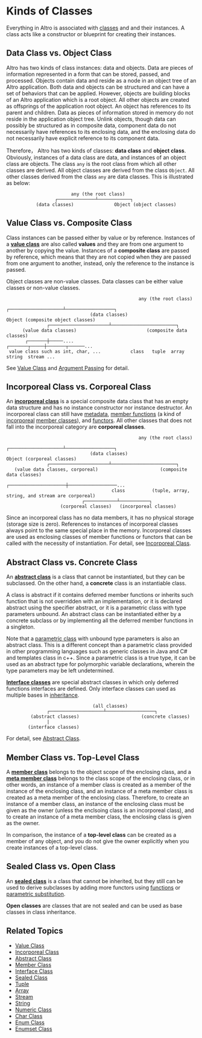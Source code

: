 # Kinds of Classes

Everything in Altro is associated with [classes](Class.md) and and their instances. A class acts like a constructor or blueprint for creating their instances.

## Data Class vs. Object Class

Altro has two kinds of class instances: data and objects. Data are pieces of information represented in a form that can be stored, passed, and processed. Objects contain data and reside as a node in an object tree of an Altro application. Both data and objects can be structured and can have a set of behaviors that can be applied. However, objects are building blocks of an Altro application which is a root object. All other objects are created as offsprings of the application root object. An object has references to its parent and children. Data as pieces of information stored in memory do not reside in the application object tree. Unlink objects, though data can possibly be structured as in composite data, component data do not necessarily have references to its enclosing data, and the enclosing data do not necessarily have explicit reference to its component data.

Therefore， Altro has two kinds of classes: **data class** and **object class**. Obviously, instances of a data class are data, and instances of an object class are objects. The class `any` is the root class from which all other classes are derived. All object classes are derived from the class `Object`. All other classes derived from the class `any` are data classes. This is illustrated as below:
```
                        any (the root class)
                  ┌──────────────┴────────────┐
           (data classes)               Object (object classes)
```

## Value Class vs. Composite Class

Class instances can be passed either by value or by reference. Instances of a [**value class**](ValueClass.md) are also called **values** and they are from one argument to another by copying the value. Instances of a **composite class** are passed by reference, which means that they are not copied when they are passed from one argument to another, instead, only the reference to the instance is passed.

Object classes are non-value classes. Data classes can be either value classes or non-value classes.
```
                                                 any (the root class)
                                      ┌────────────────────┴──────────────────┐
                               (data classes)                           Object (composite object classes)
               ┌──────────────────────┴────────────────────────┐
      (value data classes)                          (composite data classes)
       ┌───────┼─────....                        ┌───────┬─────┼───────┬──────...
 value class such as int, char, ...           class   tuple  array  string  stream ...
```
See [Value Class](ValueClass.md) and [Argument Passing](ArgumentPassing.md) for detail.

## Incorporeal Class vs. Corporeal Class

An [**incorporeal class**](IncorporealClass.md) is a special composite data class that has an empty data structure and has no instance constructor nor instance destructor. An incorporeal class can still have [metadata](ClassMember.md), [member functions](FunctionClass.md) (a kind of [incorporeal](IncorporealClass.md) [member classes](MemberClass.md)), and [functors](Functor.md). All other classes that does not fall into the incorporeal category are **corporeal classes**.
```
                                                 any (the root class)
                                      ┌────────────────────┴──────────────────┐
                               (data classes)                           Object (corporeal classes)
               ┌──────────────────────┴────────────────────────┐
   (value data classes, corporeal)                       (composite data classes)
                                         ┌─────────────────────┼──────────────────...
                                       class          (tuple, array, string, and stream are corporeal)
                            ┌────────────┴───────────┐
                    (corporeal classes)   (incorporeal classes)
```
Since an incorporeal class has no data members, it has no physical storage (storage size is zero). References to instances of incorporeal classes always point to the same special place in the memory. Incorporeal classes are used as enclosing classes of member functions or functors that can be called with the necessity of instantiation. For detail, see [Incorporeal Class](IncorporealClass.md).

## Abstract Class vs. Concrete Class

An [**abstract class**](AbstractClass.md) is a class that cannot be instantiated, but they can be subclassed. On the other hand, a **concrete** class is an instantiable class.

A class is abstract if it contains deferred member functions or inherits such function that is not overridden with an implementation, or it is declared abstract using the specifier abstract, or it is a parametric class with type parameters unbound. An abstract class can be instantiated either by a concrete subclass or by implementing all the deferred member functions in a singleton.

Note that a [parametric class](ParametricClass.md) with unbound type parameters is also an abstract class. This is a different concept than a parametric class provided in other programming languages such as generic classes in Java and C# and templates class in c++. Since a parametric class is a true type, it can be used as an abstract type for polymorphic variable declarations, wherein the type parameters may be left undetermined.

[**Interface classes**](InterfaceClass.md) are special abstract classes in which only deferred functions interfaces are defined. Only interface classes can used as multiple bases in [inheritance](Inheritance.md).
```
                                (all classes)
               ┌────────────────────┴──────────────────┐
         (abstract classes)                       (concrete classes)
               |
        (interface classes)
```
For detail, see [Abstract Class](AbstractClass.md).

## Member Class vs. Top-Level Class

A [**member class**](MemberClass.md) belongs to the object scope of the enclosing class, and a [**meta member class**](MemberClass.md) belongs to the class scope of the enclosing class, or in other words, an instance of a member class is created as a member of the instance of the enclosing class, and an instance of a meta member class is created as a meta member of the enclosing class. Therefore, to create an instance of a member class, an instance of the enclosing class must be given as the owner (unless the enclsoing class is an incorporeal class), and to create an instance of a meta member class, the enclosing class is given as the owner.

In comparison, the instance of a **top-level class** can be created as a member of any object, and you do not give the owner explicitly when you create instances of a top-level class.

## Sealed Class vs. Open Class

An [**sealed class**](SealedClass.md) is a class that cannot be inherited, but they still can be used to derive subclasses by adding more functors using [functions](FunctionClass.md) or [parametric substitution](ParametricClass.md).

**Open classes** are classes that are not sealed and can be used as base classes in class inheritance.

## Related Topics
* [Value Class](ValueClass.md)
* [Incorporeal Class](IncorporealClass.md)
* [Abstract Class](AbstractClass.md)
* [Member Class](MemberClass.md)
* [Interface Class](InterfaceClass.md)
* [Sealed Class](SealedClass.md)
* [Tuple](Tuple.md)
* [Array](Array.md)
* [Stream](Stream.md)
* [String](String.md)
* [Numeric Class](TypeNumeric.md)
* [Char Class](TypeChar.md)
* [Enum Class](TypeEnum.md)
* [Enumset Class](TypeEnumset.md)

